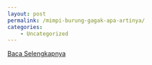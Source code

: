 ```yaml
---
layout: post
permalink: /mimpi-burung-gagak-apa-artinya/
categories:
    - Uncategorized
---
```


[Baca Selengkapnya](/02)